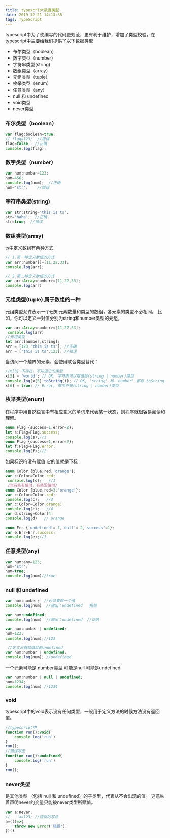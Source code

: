 ```yaml
---
title: typescript数据类型
date: 2019-12-21 14:13:35
tags: TypeScript
---
```

typescript中为了使编写的代码更规范，更有利于维护，增加了类型校验，在typescript中主要给我们提供了以下数据类型
- 布尔类型（boolean）
- 数字类型（number）
- 字符串类型(string)
- 数组类型（array）
- 元组类型（tuple）
- 枚举类型（enum）
- 任意类型（any）
- null 和 undefined
- void类型
- never类型

### 布尔类型（boolean）
```javascript
var flag:boolean=true;
// flag=123;  //错误
flag=false;  //正确
console.log(flag);
```
### 数字类型（number）
```javascript
var num:number=123;
num=456;
console.log(num);  //正确
num='str';    //错误
```
### 字符串类型(string)
```javascript
var str:string='this is ts';
str='haha';  //正确
str=true;  //错误
```
### 数组类型(array)
ts中定义数组有两种方式

```javascript
// 1.第一种定义数组的方式
var arr:number[]=[11,22,33];
console.log(arr);

// 2.第二种定义数组的方式
var arr:Array<number>=[11,22,33];
console.log(arr)
```
### 元组类型(tuple)  属于数组的一种
元组类型允许表示一个已知元素数量和类型的数组，各元素的类型不必相同。 比如，你可以定义一对值分别为string和number类型的元组。

```javascript
var arr:Array<number>=[11,22,33];
 console.log(arr)
//元祖类型
let arr:[number,string];
arr = [123,'this is ts']; //正确
arr = ['this is ts',123]; //错误
```
当访问一个越界的元素，会使用联合类型替代：
```javascript
//x[3] 不存在，不知道它的类型
x[3] = 'world'; // OK, 字符串可以赋值给(string | number)类型
console.log(x[5].toString()); // OK, 'string' 和 'number' 都有 toString
x[6] = true; // Error, 布尔不是(string | number)类型
```
### 枚举类型(enum)
在程序中用自然语言中有相应含义的单词来代表某一状态，则程序就很容易阅读和理解。

```javascript
enum Flag {success=1,error=2};
let s:Flag=Flag.success;
console.log(s);//1
enum Flag {success=1,error=2};
let f:Flag=Flag.error;
console.log(f);//2
```
如果标识符没有赋值 它的值就是下标：
```javascript
enum Color {blue,red,'orange'};
var c:Color=Color.red;
 console.log(c);   //1  
 /当有些有值时，有些没值时/
enum Color {blue,red=3,'orange'};
var c:Color=Color.red;
console.log(c);   //3
var c:Color=Color.orange;
console.log(c);   //4
var d:string=Color[4]
console.log(d)   // orange

enum Err {'undefined'=-1,'null'=-2,'success'=1};
var e:Err=Err.success;
console.log(e);//1
```
### 任意类型(any)
```javascript
var num:any=123;
num='str';
num=true;
console.log(num)//true
```
### null 和 undefined
```javascript
var num:number;  //必须要赋一个值
console.log(num)  //输出：undefined   报错

var num:undefined;
console.log(num)  //输出：undefined  //正确
```
```javascript
var num:number | undefined;
num=123;
console.log(num);//123
 
 //定义没有赋值就是undefined
var num:number | undefined;
console.log(num); //undefined
```
一个元素可能是 number类型 可能是null 可能是undefined
```javascript
var num:number | null | undefined;
num=1234;
console.log(num) //1234
```
### void
typescript中的void表示没有任何类型，一般用于定义方法的时候方法没有返回值。
```javascript
//typescript中 
function run():void{
    console.log('run')
}
run();
//错误写法
function run():undefined{
    console.log('run')
}
run();
```
### never类型
是其他类型 （包括 null 和 undefined）的子类型，代表从不会出现的值。
这意味着声明never的变量只能被never类型所赋值。
```javascript
var a:never;
//    a=123; //错误的写法
a=(()=>{
    throw new Error('错误');
})()
```